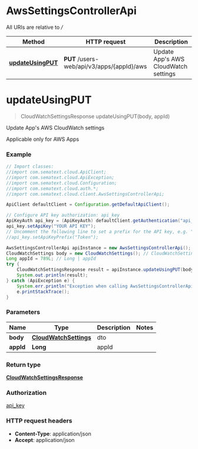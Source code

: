 # AwsSettingsControllerApi

All URIs are relative to */*

| Method                                                           | HTTP request                               | Description                               |
| ---------------------------------------------------------------- | ------------------------------------------ | ----------------------------------------- |
| [**updateUsingPUT**](AwsSettingsControllerApi.md#updateUsingPUT) | **PUT** /users-web/api/v3/apps/{appId}/aws | Update App&#x27;s AWS CloudWatch settings |

<a name="updateUsingPUT"></a>

# **updateUsingPUT**

> CloudWatchSettingsResponse updateUsingPUT(body, appId)

Update App&#x27;s AWS CloudWatch settings

Applicable only for AWS Apps

### Example

```java
// Import classes:
//import com.sematext.cloud.ApiClient;
//import com.sematext.cloud.ApiException;
//import com.sematext.cloud.Configuration;
//import com.sematext.cloud.auth.*;
//import com.sematext.cloud.client.AwsSettingsControllerApi;

ApiClient defaultClient = Configuration.getDefaultApiClient();

// Configure API key authorization: api_key
ApiKeyAuth api_key = (ApiKeyAuth) defaultClient.getAuthentication("api_key");
api_key.setApiKey("YOUR API KEY");
// Uncomment the following line to set a prefix for the API key, e.g. "Token" (defaults to null)
//api_key.setApiKeyPrefix("Token");

AwsSettingsControllerApi apiInstance = new AwsSettingsControllerApi();
CloudWatchSettings body = new CloudWatchSettings(); // CloudWatchSettings | dto
Long appId = 789L; // Long | appId
try {
    CloudWatchSettingsResponse result = apiInstance.updateUsingPUT(body, appId);
    System.out.println(result);
} catch (ApiException e) {
    System.err.println("Exception when calling AwsSettingsControllerApi#updateUsingPUT");
    e.printStackTrace();
}
```

### Parameters

| Name      | Type                                            | Description | Notes |
| --------- | ----------------------------------------------- | ----------- | ----- |
| **body**  | [**CloudWatchSettings**](CloudWatchSettings.md) | dto         |
| **appId** | **Long**                                        | appId       |

### Return type

[**CloudWatchSettingsResponse**](CloudWatchSettingsResponse.md)

### Authorization

[api_key](../README.md#api_key)

### HTTP request headers

- **Content-Type**: application/json
- **Accept**: application/json
